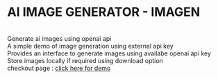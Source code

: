 ## <h1> AI IMAGE GENERATOR - IMAGEN </h1>
<br/>
Generate ai images using openai api <br>
A simple demo of image generation using external api key <br>
Provides an interface to generate images using availabe openai api key <br>
Store images locally if required using download option <br/>
checkout page : <a href="https://anikethgoud.github.io/imaGEN/">click here for demo</a>
